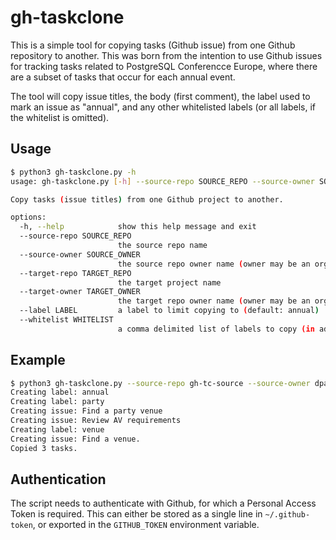 # gh-taskclone

This is a simple tool for copying tasks (Github issue) from one Github repository to another. This was born from 
the intention to use Github issues for tracking tasks related to PostgreSQL Conferencce Europe, where there are a 
subset of tasks that occur for each annual event. 

The tool will copy issue titles, the body (first comment), the label used to mark an issue as "annual", and any other
whitelisted labels (or all labels, if the whitelist is omitted).

## Usage

```bash
$ python3 gh-taskclone.py -h
usage: gh-taskclone.py [-h] --source-repo SOURCE_REPO --source-owner SOURCE_OWNER --target-repo TARGET_REPO --target-owner TARGET_OWNER [--label LABEL] [--whitelist WHITELIST]

Copy tasks (issue titles) from one Github project to another.

options:
  -h, --help            show this help message and exit
  --source-repo SOURCE_REPO
                        the source repo name
  --source-owner SOURCE_OWNER
                        the source repo owner name (owner may be an org or user)
  --target-repo TARGET_REPO
                        the target project name
  --target-owner TARGET_OWNER
                        the target repo owner name (owner may be an org or user)
  --label LABEL         a label to limit copying to (default: annual)
  --whitelist WHITELIST
                        a comma delimited list of labels to copy (in addition to the selection label. If omitted (or empty), all labels will be copied.
```

## Example

```bash
$ python3 gh-taskclone.py --source-repo gh-tc-source --source-owner dpage --target-repo gh-tc-target --target-owner dpage --whitelist venue,party 
Creating label: annual
Creating label: party
Creating issue: Find a party venue
Creating issue: Review AV requirements
Creating label: venue
Creating issue: Find a venue.
Copied 3 tasks.

```

## Authentication

The script needs to authenticate with Github, for which a Personal Access Token is required. This can either be stored
as a single line in ```~/.github-token```, or exported in the ```GITHUB_TOKEN``` environment variable.